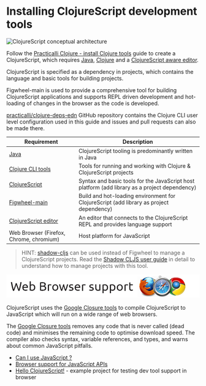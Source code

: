 # Installing ClojureScript development tools

![ClojureScript conceptual architecture](https://raw.githubusercontent.com/practicalli/graphic-design/live/clojure/clojurescript/clojurescript-concept-architecture.png)

Follow the [Practicalli Clojure - install Clojure tools](https://practicalli.github.io/clojure/clojure-tools/install/) guide to create a ClojureScript, which requires [Java](https://practicalli.github.io/clojure/clojure-tools/install/java.html), [Clojure](https://practicalli.github.io/clojure/clojure-tools/install/clojure.html) and a [ClojureScript aware editor](https://practicalli.github.io/clojure/clojure-editors/).

ClojureScript is specified as a dependency in projects, which contains the language and basic tools for building projects.

Figwheel-main is used to provide a comprehensive tool for building ClojureScript applications and supports REPL driven development and hot-loading of changes in the browser as the code is developed.

[practicalli/clojure-deps-edn](https://github.com/practicalli/clojure-deps-edn) GitHub repository contains the Clojure CLI user level configuration used in this guide and issues and pull requests can also be made there.

| Requirement                                                                                   | Description                                                                                    |
|-----------------------------------------------------------------------------------------------|------------------------------------------------------------------------------------------------|
| [Java](https://practicalli.github.io/clojure/clojure-tools/install/java.html)                 | ClojureScript tooling is predominantly written in Java                                         |
| [Clojure CLI tools](https://practicalli.github.io/clojure/clojure-tools/install/clojure.html) | Tools for running and working with Clojure & ClojureScript projects                            |
| [ClojureScript](figwheel-main-projects/)                                                      | Syntax and basic tools for the JavaScript host platform  (add library as a project dependency) |
| [Figwheel-main](figwheel-main-projects/)                                                      | Build and hot-loading environment for ClojureScript (add library as project dependency)        |
| [ClojureScript editor](https://practicalli.github.io/clojure/clojure-editors/)                | An editor that connects to the ClojureScript REPL and provides language support                |
| Web Browser (Firefox, Chrome, chromium)                                                       | Host platform for JavaScript                                                                   |

> HINT: [shadow-cljs](https://github.com/thheller/shadow-cljs) can be used instead of Figwheel to manage a ClojureScript projects.  Read the [Shadow CLJS user guide](https://shadow-cljs.github.io/docs/UsersGuide.html) in detail to understand how to manage projects with this tool.

![ClojureScript browser support](/images/web-browser-support-banner.png)

ClojureScript uses the [Google Closure tools](https://developers.google.com/closure) to compile ClojureScript to JavaScript which will run on a wide range of web browsers.

The [Google Closure tools](https://developers.google.com/closure) removes any code that is never called (dead code) and minimises the remaining code to optimise download speed.  The compiler also checks syntax, variable references, and types, and warns about common JavaScript pitfalls.

* [Can I use JavaScript ?](https://caniuse.com/?search=JavaScript)
* [Browser support for JavaScript APIs](https://developer.mozilla.org/en-US/docs/Mozilla/Add-ons/WebExtensions/Browser_support_for_JavaScript_APIs)
* [Hello ClojureScript!](https://firefox-dev.tools/debugger-examples/examples/clojurescript/hello.html) - example project for testing dev tool support in browser
